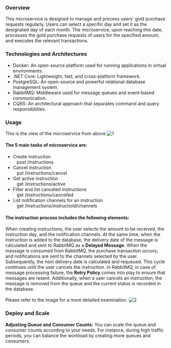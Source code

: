 ### Overview 

This microservice is designed to manage and process users' gold purchase requests regularly. Users can select a specific day and set it as the designated day of each month. The microservice, upon reaching this date, processes the gold purchase requests of users for the specified amount, and executes the relevant transactions.

### Technologies and Architectures

- Docker: An open-source platform used for running applications in virtual environments.
- .NET Core: Lightweight, fast, and cross-platform framework.
- PostgreSQL: An open-source and powerful relational database management system.
- RabbitMQ: Middleware used for message queues and event-based communication.
- CQRS: An architectural approach that separates command and query responsibilities.

### Usage
This is the view of the microservice from above
![1](https://github.com/dev-fatih-erol/Buying/assets/50841052/5132b8ce-94ec-4685-b634-30de405edd49)
#### The 5 main tasks of microservice are:

- Create instruction<br />
  &nbsp;&nbsp;&nbsp;post /instructions
- Cancel instruction<br />
  &nbsp;&nbsp;&nbsp;put /instructions/cancel
- Get active instruction<br />
  &nbsp;&nbsp;&nbsp;get /instructions/active
- Filter and list canceled instructions<br />
  &nbsp;&nbsp;&nbsp;get /instructions/cancelled
- List notification channels for an instruction<br />
  &nbsp;&nbsp;&nbsp;get /instructions/instructioId/channels

#### The instruction process includes the following elements:

When creating instructions, the user selects the amount to be received, the instruction day, and the notification channels. At the same time, when the instruction is added to the database, the delivery date of the message is calculated and sent to RabbitMQ as a **Delayed Message**.
When the message is consumed from RabbitMQ, the purchase transaction occurs, and notifications are sent to the channels selected by the user. Subsequently, the next delivery date is calculated and requeued. This cycle continues until the user cancels the instruction. In RabbitMQ, in case of message processing failure, the **Retry Policy** comes into play to ensure that messages are resent. Additionally, when a user cancels an instruction, the message is removed from the queue and the current status is recorded in the database.<br /><br />
Please refer to the image for a more detailed examination.
![2](https://github.com/dev-fatih-erol/Buying/assets/50841052/27cdb01c-d7d0-43d6-9bf5-8f08b842b3d7)

### Deploy and Scale

**Adjusting Queue and Consumer Counts:** You can scale the queue and consumer counts according to your needs. For instance, during high traffic periods, you can balance the workload by creating more queues and consumers.
